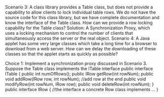 
Scenario 3: A class library provides a Table class, but does not provide a capability to allow clients to lock individual table rows. We do not have 
the source code for this class library, but we have complete documentation and know the interface of the Table class. How can we provide a row locking 
capability for the Table class?
Solution: A Synchronization Proxy, which uses a locking mechanism to control the number of clients that simultaneously access the server or the real object.
Scenario 4: A Java applet has some very large classes which take a long time for a browser to download from a web server. How can we delay the downloading of
these classes so that the applet starts as quickly as possible?

Choice 1: Implement a synchronization proxy discussed in Scenario 3. Suppose the Table class implements the ITable interface
public interface ITable {
public int numOfRows();
public IRow getRow(int rowNum);
public void addRow(IRow row, int rowNum); //add row at the end public void modifyRow(int rowNum, IRow row);
public void deleteRow(int rowNum);
}
public interface IRow {
//the interface a concrete Row class implements ...
}